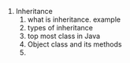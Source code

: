 
1. Inheritance
    1. what is inheritance. example
    2. types of inheritance
    3. top most class in Java
    4. Object class and its methods
    5.  
